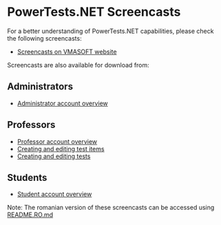 
PowerTests.NET Screencasts
==========================

For a better understanding of PowerTests.NET capabilities, please check the following screencasts:

- [Screencasts on VMASOFT website](http://www.vmasoft.net/ptn.html)

Screencasts are also available for download from:

Administrators
--------------

- [Administrator account overview](avi/admin1_en.avi?raw=true)


Professors
----------

- [Professor account overview](avi/prof1_en.avi?raw=true)
- [Creating and editing test items](avi/prof2_en.avi?raw=true)
- [Creating and editing tests](avi/prof3_en.avi?raw=true)


Students
--------

- [Student account overview](avi/stud1_en.avi?raw=true)


Note: The romanian version of these screencasts can be accessed using [README.RO.md](README.RO.md)

